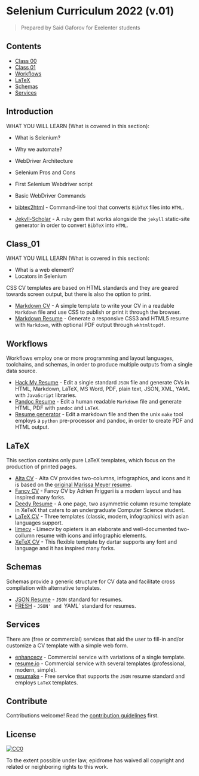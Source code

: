 # Selenium Curriculum 2022 (v.01)

> Prepared by Said Gaforov for Exelenter students


## Contents

- [Class 00](#Introduction)
- [Class 01](#Class_01)
- [Workflows](#Workflows)
- [LaTeX](#LaTeX)
- [Schemas](#Schemas)
- [Services](#Services)


## Introduction

WHAT YOU WILL LEARN (What is covered in this section):

- What is Selenium? 
- Why we automate? 
- WebDriver Architecture
- Selenium Pros and Cons
- First Selenium Webdriver script
- Basic WebDriver Commands


- [bibtex2html](https://github.com/backtracking/bibtex2html) - Command-line tool that converts `BibTeX` files into `HTML`.
- [Jekyll-Scholar](https://github.com/inukshuk/jekyll-scholar) - A `ruby` gem that works alongside the `jekyll` static-site generator in order to convert `BibTeX` into `HTML`.


## Class_01

WHAT YOU WILL LEARN (What is covered in this section):

- What is a web element?
- Locators in Selenium


CSS CV templates are based on HTML standards and they are geared towards screen output, but there is also the option to print.

- [Markdown CV](https://github.com/elipapa/markdown-cv) - A simple template to write your CV in a readable `Markdown` file and use CSS to publish or print it through the browser.
- [Markdown Resume](https://github.com/there4/markdown-resume) - Generate a responsive CSS3 and HTML5 resume with `Markdown`, with optional PDF output through `wkhtmltopdf`.


## Workflows

Workflows employ one or more programming and layout languages, toolchains, and schemas, in order to produce multiple outputs from a single data source.

- [Hack My Resume](https://github.com/hacksalot/HackMyResume) - Edit a single standard `JSON` file and generate CVs in HTML, Markdown, LaTeX, MS Word, PDF, plain text, JSON, XML, YAML with `JavaScript` libraries.
- [Pandoc Resume](https://github.com/mszep/pandoc_resume) - Edit a human readable `Markdown` file and generate HTML, PDF with `pandoc` and `LaTeX`.
- [Resume generator](https://github.com/mwhite/resume) - Edit a markdown file and then the unix `make` tool employs a `python` pre-processor and pandoc, in order to create PDF and HTML output.


## LaTeX 

This section contains only pure LaTeX templates, which focus on the production of printed pages.

- [Alta CV](https://github.com/liantze/AltaCV) - Alta CV provides two-columns, infographics, and icons and it is based on the [original Marissa Meyer resume](https://www.businessinsider.com/a-sample-resume-for-marissa-mayer-2015-7/).
- [Fancy CV](https://github.com/depressiveRobot/friggeri-cv-a4) - Fancy CV by Adrien Friggeri is a modern layout and has inspired many forks.
- [Deedy Resume](https://github.com/deedy/Deedy-Resume) - A one page, two asymmetric column resume template in XeTeX that caters to an undergraduate Computer Science student.
- [LaTeX CV](https://github.com/jankapunkt/latexcv) - Three templates (classic, modern, infographics) with asian languages support.
- [limecv](https://github.com/opieters/limecv) - Limecv by opieters is an elaborate and well-documented two-collumn resume with icons and infographic elements.
- [XeTeX CV](https://github.com/dartar/cvtex) - This flexible template by dartar supports any font and language and it has inspired many forks.


## Schemas

Schemas provide a generic structure for CV data and facilitate cross compilation with alternative templates.

- [JSON Resume](https://github.com/jsonresume) - `JSON` standard for resumes.
- [FRESH](https://github.com/fresh-standard/fresh-resume-schema) - `JSON' and `YAML` standard for resumes.


## Services

There are (free or commercial) services that aid the user to fill-in and/or customize a CV template with a simple web form.

- [enhancecv](https://enhancv.com/) - Commercial service with variations of a single template. 
- [resume.io](https://resume.io/) - Commercial service with several templates (professional, modern, simple).
- [resumake](https://github.com/saadq/resumake.io) - Free service that supports the `JSON` resume standard and employs `LaTeX` templates.


## Contribute

Contributions welcome! Read the [contribution guidelines](contributing.md) first.


## License

[![CC0](https://mirrors.creativecommons.org/presskit/buttons/88x31/svg/cc-zero.svg)](https://creativecommons.org/publicdomain/zero/1.0)

To the extent possible under law, epidrome has waived all copyright and
related or neighboring rights to this work.
